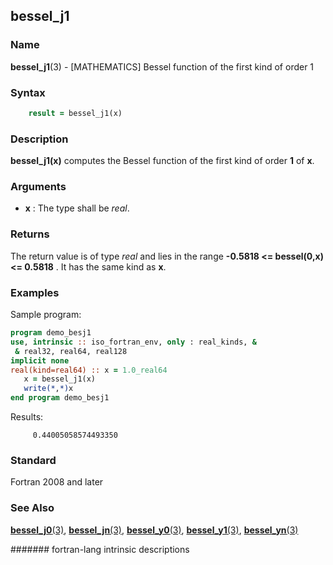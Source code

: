 ## bessel\_j1
### __Name__

__bessel\_j1__(3) - \[MATHEMATICS\] Bessel function of the first kind of order 1


### __Syntax__
```fortran
    result = bessel_j1(x)
```
### __Description__

__bessel\_j1(x)__ computes the Bessel function of the first kind
of order __1__ of __x__.

### __Arguments__

  - __x__
    : The type shall be _real_.

### __Returns__

The return value is of type _real_ and lies in the range 
__-0.5818 \<= bessel(0,x) \<= 0.5818__ . It has the same kind as __x__.

### __Examples__

Sample program:

```fortran
program demo_besj1
use, intrinsic :: iso_fortran_env, only : real_kinds, &
 & real32, real64, real128
implicit none
real(kind=real64) :: x = 1.0_real64
   x = bessel_j1(x)
   write(*,*)x
end program demo_besj1
```
  Results:
```text
     0.44005058574493350     
```
### __Standard__

Fortran 2008 and later

### __See Also__

[__bessel\_j0__(3)](BESSEL_J0),
[__bessel\_jn__(3)](BESSEL_JN), 
[__bessel\_y0__(3)](BESSEL_Y0),
[__bessel\_y1__(3)](BESSEL_Y1), 
[__bessel\_yn__(3)](BESSEL_YN)

####### fortran-lang intrinsic descriptions

